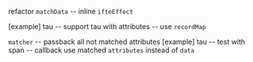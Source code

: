 refactor `matchData` -- inline `ifteEffect`

[example] tau -- support tau with attributes -- use `recordMap`

`matcher` -- passback all not matched attributes
[example] tau -- test with span -- callback use matched `attributes` instead of `data`
